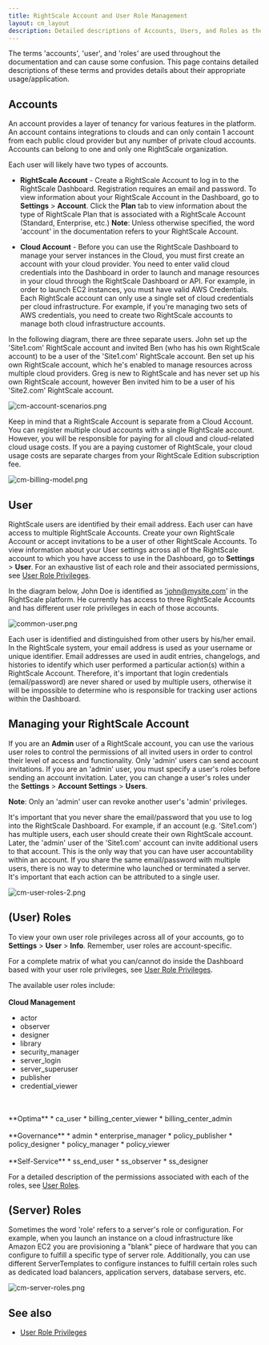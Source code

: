 ```yaml
---
title: RightScale Account and User Role Management
layout: cm_layout
description: Detailed descriptions of Accounts, Users, and Roles as these terms pertain to the RightScale Cloud Management Platform.
---
```


The terms 'accounts', 'user', and 'roles' are used throughout the documentation and can cause some confusion. This page contains detailed descriptions of these terms and provides details about their appropriate usage/application.

## Accounts

An account provides a layer of tenancy for various features in the platform. An account contains integrations to clouds and can only contain 1 account from each public cloud provider but any number of private cloud accounts. Accounts can belong to one and only one RightScale organization.

Each user will likely have two types of accounts.

* **RightScale Account** - Create a RightScale Account to log in to the RightScale Dashboard. Registration requires an email and password. To view information about your RightScale Account in the Dashboard, go to **Settings** > **Account**. Click the **Plan** tab to view information about the type of RightScale Plan that is associated with a RightScale Account (Standard, Enterprise, etc.) **Note**: Unless otherwise specified, the word 'account' in the documentation refers to your RightScale Account.

* **Cloud Account** - Before you can use the RightScale Dashboard to manage your server instances in the Cloud, you must first create an account with your cloud provider. You need to enter valid cloud credentials into the Dashboard in order to launch and manage resources in your cloud through the RightScale Dashboard or API. For example, in order to launch EC2 instances, you must have valid AWS Credentials. Each RightScale account can only use a single set of cloud credentials per cloud infrastructure. For example, if you're managing two sets of AWS credentials, you need to create two RightScale accounts to manage both cloud infrastructure accounts.

In the following diagram, there are three separate users. John set up the 'Site1.com' RightScale account and invited Ben (who has his own RightScale account) to be a user of the 'Site1.com' RightScale account. Ben set up his own RightScale account, which he's enabled to manage resources across multiple cloud providers. Greg is new to RightScale and has never set up his own RightScale account, however Ben invited him to be a user of his 'Site2.com' RightScale account.

![cm-account-scenarios.png](/img/cm-account-scenarios.png)

Keep in mind that a RightScale Account is separate from a Cloud Account. You can register multiple cloud accounts with a single RightScale account. However, you will be responsible for paying for all cloud and cloud-related cloud usage costs. If you are a paying customer of RightScale, your cloud usage costs are separate charges from your RightScale Edition subscription fee.

![cm-billing-model.png](/img/cm-billing-model.png)

## User

RightScale users are identified by their email address. Each user can have access to multiple RightScale Accounts. Create your own RightScale Account or accept invitations to be a user of other RightScale Accounts. To view information about your User settings across all of the RightScale account to which you have access to use in the Dashboard, go to **Settings** > **User**. For an exhaustive list of each role and their associated permissions, see [User Role Privileges](/cm/ref/user_role_privs.html).

In the diagram below, John Doe is identified as ['john@mysite.com](mailto:'john@mysite.com)' in the RightScale platform. He currently has access to three RightScale Accounts and has different user role privileges in each of those accounts.

![common-user.png](/img/common-user.png)

Each user is identified and distinguished from other users by his/her email. In the RightScale system, your email address is used as your username or unique identifier. Email addresses are used in audit entries, changelogs, and histories to identify which user performed a particular action(s) within a RightScale Account. Therefore, it's important that login credentials (email/password) are never shared or used by multiple users, otherwise it will be impossible to determine who is responsible for tracking user actions within the Dashboard.

## Managing your RightScale Account

If you are an **Admin** user of a RightScale account, you can use the various user roles to control the permissions of all invited users in order to control their level of access and functionality. Only 'admin' users can send account invitations. If you are an 'admin' user, you must specify a user's roles before sending an account invitation. Later, you can change a user's roles under the **Settings** > **Account Settings** > **Users**.

**Note**: Only an 'admin' user can revoke another user's 'admin' privileges.

It's important that you never share the email/password that you use to log into the RightScale Dashboard. For example, if an account (e.g. 'Site1.com') has multiple users, each user should create their own RightScale account. Later, the 'admin' user of the 'Site1.com' account can invite additional users to that account. This is the only way that you can have user accountability within an account. If you share the same email/password with multiple users, there is no way to determine who launched or terminated a server. It's important that each action can be attributed to a single user.

![cm-user-roles-2.png](/img/cm-user-roles-2.png)

## (User) Roles

To view your own user role privileges across all of your accounts, go to **Settings** > **User** > **Info**. Remember, user roles are account-specific.

For a complete matrix of what you can/cannot do inside the Dashboard based with your user role privileges, see [User Role Privileges](/cm/ref/user_role_privs.html).

The available user roles include:
<br>
<br>
**Cloud Management**
* actor
* observer
* designer
* library
* security_manager
* server_login
* server_superuser
* publisher
* credential_viewer
<br>
<br>
**Optima**
* ca_user
* billing_center_viewer
* billing_center_admin
<br>
<br>
**Governance**
* admin
* enterprise_manager
* policy_publisher
* policy_designer
* policy_manager
* policy_viewer
<br>
<br>
**Self-Service**
* ss_end_user
* ss_observer
* ss_designer

For a detailed description of the permissions associated with each of the roles, see [User Roles](/cm/ref/user_roles.html).

## (Server) Roles

Sometimes the word 'role' refers to a server's role or configuration. For example, when you launch an instance on a cloud infrastructure like Amazon EC2 you are provisioning a "blank" piece of hardware that you can configure to fulfill a specific type of server role. Additionally, you can use different ServerTemplates to configure instances to fulfill certain roles such as dedicated load balancers, application servers, database servers, etc.

![cm-server-roles.png](/img/cm-server-roles.png)

## See also

* [User Role Privileges](/cm/ref/user_role_privs.html)
